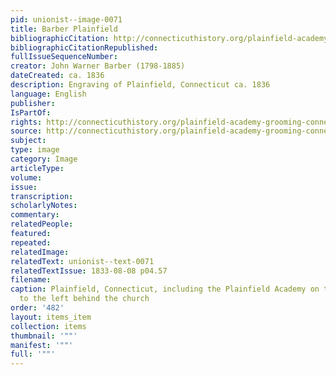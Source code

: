 ```yaml
---
pid: unionist--image-0071
title: Barber Plainfield
bibliographicCitation: http://connecticuthistory.org/plainfield-academy-grooming-connecticut-scholars-in-the-18th-and-19th-centuries/
bibliographicCitationRepublished: 
fullIssueSequenceNumber: 
creator: John Warner Barber (1798-1885)
dateCreated: ca. 1836
description: Engraving of Plainfield, Connecticut ca. 1836
language: English
publisher: 
IsPartOf: 
rights: http://connecticuthistory.org/plainfield-academy-grooming-connecticut-scholars-in-the-18th-and-19th-centuries/
source: http://connecticuthistory.org/plainfield-academy-grooming-connecticut-scholars-in-the-18th-and-19th-centuries/
subject: 
type: image
category: Image
articleType: 
volume: 
issue: 
transcription: 
scholarlyNotes: 
commentary: 
relatedPeople: 
featured: 
repeated: 
relatedImage: 
relatedText: unionist--text-0071
relatedTextIssue: 1833-08-08 p04.57
filename: 
caption: Plainfield, Connecticut, including the Plainfield Academy on top of the hill
  to the left behind the church
order: '482'
layout: items_item
collection: items
thumbnail: '""'
manifest: '""'
full: '""'
---
```


